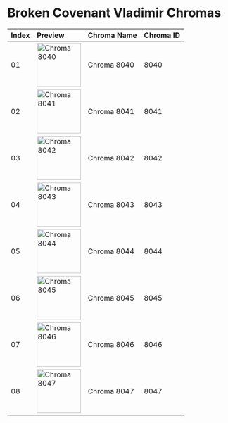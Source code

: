 # Broken Covenant Vladimir Chromas

| Index | Preview | Chroma Name | Chroma ID |
|:---|:---|:---|:---|
| 01 | <img src='https://raw.communitydragon.org/latest/plugins/rcp-be-lol-game-data/global/default/v1/champion-chroma-images/8/8040.png' alt='Chroma 8040' width='100'> | Chroma 8040 | 8040 |
| 02 | <img src='https://raw.communitydragon.org/latest/plugins/rcp-be-lol-game-data/global/default/v1/champion-chroma-images/8/8041.png' alt='Chroma 8041' width='100'> | Chroma 8041 | 8041 |
| 03 | <img src='https://raw.communitydragon.org/latest/plugins/rcp-be-lol-game-data/global/default/v1/champion-chroma-images/8/8042.png' alt='Chroma 8042' width='100'> | Chroma 8042 | 8042 |
| 04 | <img src='https://raw.communitydragon.org/latest/plugins/rcp-be-lol-game-data/global/default/v1/champion-chroma-images/8/8043.png' alt='Chroma 8043' width='100'> | Chroma 8043 | 8043 |
| 05 | <img src='https://raw.communitydragon.org/latest/plugins/rcp-be-lol-game-data/global/default/v1/champion-chroma-images/8/8044.png' alt='Chroma 8044' width='100'> | Chroma 8044 | 8044 |
| 06 | <img src='https://raw.communitydragon.org/latest/plugins/rcp-be-lol-game-data/global/default/v1/champion-chroma-images/8/8045.png' alt='Chroma 8045' width='100'> | Chroma 8045 | 8045 |
| 07 | <img src='https://raw.communitydragon.org/latest/plugins/rcp-be-lol-game-data/global/default/v1/champion-chroma-images/8/8046.png' alt='Chroma 8046' width='100'> | Chroma 8046 | 8046 |
| 08 | <img src='https://raw.communitydragon.org/latest/plugins/rcp-be-lol-game-data/global/default/v1/champion-chroma-images/8/8047.png' alt='Chroma 8047' width='100'> | Chroma 8047 | 8047 |
